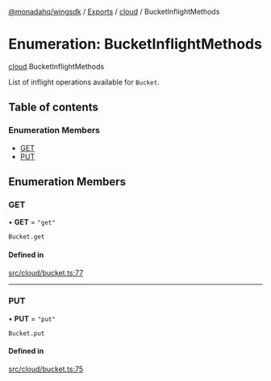 [@monadahq/wingsdk](../README.md) / [Exports](../modules.md) / [cloud](../modules/cloud.md) / BucketInflightMethods

# Enumeration: BucketInflightMethods

[cloud](../modules/cloud.md).BucketInflightMethods

List of inflight operations available for `Bucket`.

## Table of contents

### Enumeration Members

- [GET](cloud.BucketInflightMethods.md#get)
- [PUT](cloud.BucketInflightMethods.md#put)

## Enumeration Members

### GET

• **GET** = ``"get"``

`Bucket.get`

#### Defined in

[src/cloud/bucket.ts:77](https://github.com/monadahq/winglang/blob/main/libs/wingsdk/src/cloud/bucket.ts#L77)

___

### PUT

• **PUT** = ``"put"``

`Bucket.put`

#### Defined in

[src/cloud/bucket.ts:75](https://github.com/monadahq/winglang/blob/main/libs/wingsdk/src/cloud/bucket.ts#L75)
